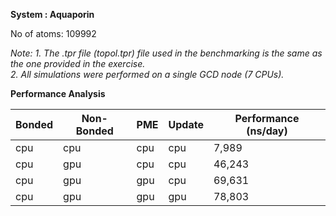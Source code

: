 **System : Aquaporin**

No of atoms: 109992

*Note: 1. The .tpr file (topol.tpr) file used in the benchmarking is the same as the one provided in the exercise.</br>*
*2. All simulations were performed on a single GCD node (7 CPUs).* 


**Performance Analysis**

| Bonded | Non-Bonded |   PME   |   Update  |  Performance (ns/day) |
| -------|------------|---------|-----------|-----------------------|
|  cpu   |    cpu     |   cpu   |    cpu    |    7,989              |
|  cpu   |    gpu     |   cpu   |    cpu    |   46,243              |
|  cpu   |    gpu     |   gpu   |    cpu    |   69,631              |
|  cpu   |    gpu     |   gpu   |    gpu    |   78,803              |
